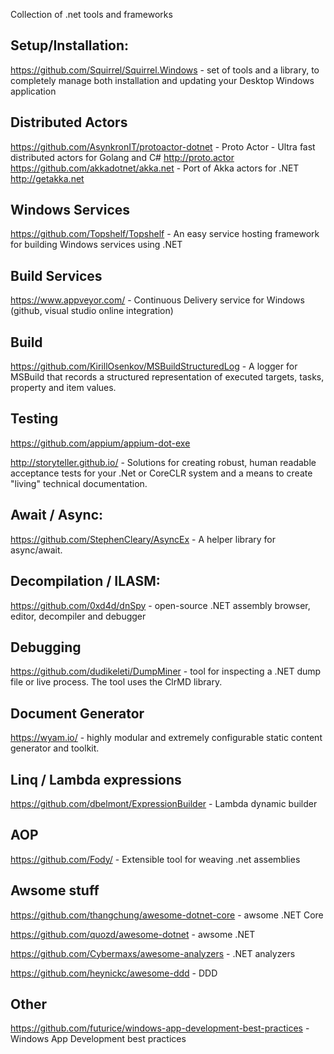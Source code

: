 Collection of .net tools and frameworks

Setup/Installation:
-----------------------
https://github.com/Squirrel/Squirrel.Windows - set of tools and a library, to completely manage both installation and updating your Desktop Windows application

Distributed Actors
-----------------------
https://github.com/AsynkronIT/protoactor-dotnet - Proto Actor - Ultra fast distributed actors for Golang and C# http://proto.actor 
https://github.com/akkadotnet/akka.net - Port of Akka actors for .NET http://getakka.net 


Windows Services
-----------------------
https://github.com/Topshelf/Topshelf - An easy service hosting framework for building Windows services using .NET

Build Services
-----------------------
https://www.appveyor.com/ - Continuous Delivery service for Windows (github, visual studio online integration)

Build
-----------------------
https://github.com/KirillOsenkov/MSBuildStructuredLog - A logger for MSBuild that records a structured representation of executed targets, tasks, property and item values.

Testing
-----------------------
https://github.com/appium/appium-dot-exe

http://storyteller.github.io/ - Solutions for creating robust, human readable acceptance tests for your .Net or CoreCLR system and a means to create "living" technical documentation.

Await / Async:
-----------------------
https://github.com/StephenCleary/AsyncEx - A helper library for async/await.

Decompilation / ILASM:
-----------------------
https://github.com/0xd4d/dnSpy - open-source .NET assembly browser, editor, decompiler and debugger

Debugging
-----------------------
https://github.com/dudikeleti/DumpMiner - tool for inspecting a .NET dump file or live process. The tool uses the ClrMD library. 


Document Generator
-----------------------
https://wyam.io/ - highly modular and extremely configurable static content generator and toolkit.

Linq / Lambda expressions
-----------------------
https://github.com/dbelmont/ExpressionBuilder - Lambda dynamic builder

AOP
-----------------------
https://github.com/Fody/ - Extensible tool for weaving .net assemblies                

Awsome stuff
-----------------------
https://github.com/thangchung/awesome-dotnet-core - awsome .NET Core

https://github.com/quozd/awesome-dotnet - awsome .NET

https://github.com/Cybermaxs/awesome-analyzers - .NET analyzers

https://github.com/heynickc/awesome-ddd - DDD

Other
-----------------------
https://github.com/futurice/windows-app-development-best-practices - Windows App Development best practices

